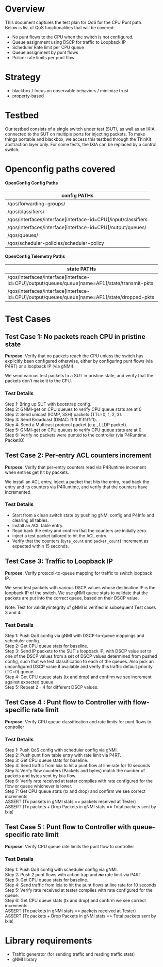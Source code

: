 # Overview

This document captures the test plan for QoS for the CPU Punt path.\
Below is list of QoS functionalities that will be covered:

-   No punt flows to the CPU when the switch is not configured.
-   Queue assignment using DSCP for traffic to Loopback IP
-   Scheduler Rate limit per CPU queue
-   Queue assignment by punt flows
-   Policer rate limits per punt flow

# Strategy

-   blackbox / focus on observable behaviors / minimize trust
-   property-based

# Testbed

Our testbed consists of a single switch under test (SUT), as well as an IXIA connected to the SUT on multiple ports for injecting packets. To make things portable and blackbox, we access this testbed through the ThinKit abstraction layer only. For some tests, the IXIA can be replaced by a control switch.

# Openconfig paths covered

#### OpenConfig Config Paths

<table>
  <thead>
    <tr>
      <th><strong>config PATHs</strong></th>
    </tr>
  </thead>
  <tbody>
    <tr>
      <td>/qos/forwarding-groups/</td>
    </tr>
    <tr>
      <td>/qos/classifiers/</td>
    </tr>
    <tr>
      <td>/qos/interfaces/interface[interface-id=CPU]/input/classifiers</td>
    </tr>
    <tr>
      <td>/qos/interfaces/interface[interface-id=CPU]/output/queues/</td>
    </tr>
    <tr>
      <td>/qos/queues/</td>
    </tr>
    <tr>
      <td>/qos/scheduler-policies/scheduler-policy</td>
    </tr>
  </tbody>
</table>

#### OpenConfig Telemetry Paths

<table>
  <thead>
    <tr>
      <th><strong>state PATHs</strong></th>
    </tr>
  </thead>
  <tbody>
    <tr>
      <td>/qos/interfaces/interface[interface-id=CPU]/output/queues/queue[name=AF1]/state/transmit-pkts</td>
    </tr>
    <tr>
      <td>/qos/interfaces/interface[interface-id=CPU]/output/queues/queue[name=AF1]/state/dropped-pkts</td>
    </tr>
  </tbody>
</table>

# Test Cases

## Test Case 1: No packets reach CPU in pristine state

**Purpose**: Verify that no packets reach the CPU unless the switch has explicitly been configured otherwise, either by configuring punt flows (via P4RT) or a loopback IP (via gNMI).

We send various test packets to a SUT in pristine state, and verify that the packets don't make it to the CPU.

### Test Details

Step 1: Bring up SUT with bootstrap config.\
Step 2: GNMI-get on CPU queues to verify CPU queue stats are at 0.\
Step 2: Send unicast (ICMP, SSH) packets (TTL=0, 1, 2, 3).\
Step 3: Send Broadcast (DMAC: ff:ff:ff:ff:ff:ff).\
Step 4: Send a Multicast protocol packet (e.g., LLDP packet).\
Step 5: GNMI-get on CPU queues to verify CPU queue stats are at 0.\
Step 6: Verify no packets were punted to the controller (via P4Runtime PacketIO)

## Test Case 2: Per-entry ACL counters increment

**Purpose**: Verify that per-entry counters read via P4Runtime increment when entries get hit by packets.

We install an ACL entry, inject a packet that hits the entry, read back the entry and its counters via P4Runtime, and verify that the counters have incremented.

### Test Details

-   Start from a clean switch state by pushing gNMI config and P4Info and clearing all tables.
-   Install an ACL table entry.
-   Read back the entry and confirm that the counters are initially zero.
-   Inject a test packet tailored to hit the ACL entry.
-   Verify that the counters (`byte_count` and `packet_count`) increment as expected within 15 seconds.

## Test Case 3: Traffic to Loopback IP

**Purpose**: Verify protocol-to-queue mapping for traffic to switch loopback IP.

We send test packets with various DSCP values whose destination IP is the loopback IP of the switch. We use gNMI queue stats to validate that the packets are put into the correct queue, based on their DSCP value.

Note: Test for validity/integrity of gNMI is verified in subsequent Test cases 3 and 4.

### Test Details

Step 1: Push QoS config via gNMI with DSCP-to-queue mappings and scheduler config.\
Step 2: Get CPU queue stats for baseline.\
Step 3: Send IP packets to the SUT's loopback IP, with DSCP value set to one of the DSCP values from a set of DSCP values determined from pushed config, such that we test classification to each of the queues. Also pick an unconfigured DSCP value if available and verify this traffic default priority (TC=0) queue.\
Step 4: Get CPU queue stats (tx and drop) and confirm we see increment against expected queue\
Step 5: Repeat 2 - 4 for different DSCP values.

##

## Test Case 4 : Punt flow to Controller with flow-specific rate limit

**Purpose**: Verify CPU queue classification and rate limits for punt flows to controller

### Test Details

Step 1: Push QoS config with scheduler config via gNMI.\
Step 2: Push punt flow table entry with rate limit via P4RT.\
Step 3: Get CPU queue stats for baseline.\
Step 4: Send traffic from Ixia to hit a punt flow at line rate for 10 seconds\
Step 5: Verify flow counters (Packets and bytes) match the number of packets and bytes sent by Ixia flow.\
Step 6: Verify rate received at tester complies with rate configured for the flow or queue whichever is lower.\
Step 7: Get CPU queue stats (tx and drop) and confirm we see correct increments \
ASSERT (Tx packets in gNMI stats == packets received at Tester)\
ASSERT (Tx packets + Drop Packets  in gNMI stats == Total packets sent by Ixia)

## Test Case 5 : Punt flow to Controller with queue-specific rate limit

**Purpose**: Verify CPU queue rate limits the punt flow to controller

### Test Details

Step 1: Push QoS config with scheduler config via gNMI.\
Step 2: Push 2 punt flows with action trap and ***no*** rate limit via P4RT.\
Step 3: Get CPU queue stats for baseline.\
Step 4: Send traffic from Ixia to hit the punt flows at line rate for 10 seconds\
Step 5: Verify rate received at tester complies with rate configured for the queue.\
Step 6: Get CPU queue stats (tx and drop) and confirm we see correct increments:\
ASSERT (Tx packets in gNMI stats == packets received at Tester)\
ASSERT (Tx packets + Drop Packets  in gNMI stats == Total packets sent by Ixia)

# Library requirements

-   Traffic generator (for sending traffic and reading traffic stats)
-   gNMI library

